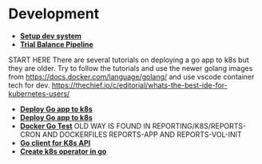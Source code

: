 # Development

- **[Setup dev system](./setup_dev_system.md)**
- **[Trial Balance Pipeline](./trial_balance_pipeline.md)**

START HERE
There are several tutorials on deploying a go app to k8s but they are older. Try to follow the tutorials and use the newer golang images from <https://docs.docker.com/language/golang/> and use vscode container tech for dev.
<https://thechief.io/c/editorial/whats-the-best-ide-for-kubernetes-users/>

- **[Deploy Go app to k8s](https://www.bogotobogo.com/GoLang/GoLang_Web_Building_Docker_Image_and_Deploy_to_Kubernetes.php)**
- **[Deploy Go app to k8s](https://reintech.io/blog/deploying-a-go-application-to-kubernetes)**
- **[Docker Go Test](https://docs.docker.com/language/golang/)**
OLD WAY
IS FOUND IN REPORTING/K8S/REPORTS-CRON AND DOCKERFILES REPORTS-APP AND REPORTS-VOL-INIT
- **[Go client for K8s API](https://medium.com/cloud-native-daily/working-with-kubernetes-using-golang-a3069d51dfd6)**
- **[Create k8s operator in go](https://www.faizanbashir.me/guide-to-create-kubernetes-operator-with-golang)**
